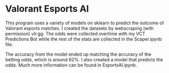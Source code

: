 # Valorant Esports AI

This program uses a variety of models on sklearn to predict the outcome of Valorant esports matches. I created the datasets by webscraping (with permission) vlr.gg. The odds were collected overtime with my VCT Predictions Bot while the rest of the stats are collected in the Scaper.ipynb file.

The accuracy from the model ended up matching the accuracy of the betting odds, which is around 62%. I also created a model that predicts the odds. Much more information can be found in EsportsAI.ipynb.